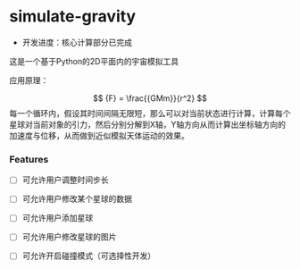 # simulate-gravity
- 开发进度：核心计算部分已完成

这是一个基于Python的2D平面内的宇宙模拟工具

应用原理：

$$
{F} = \frac{{GMm}}{r^2}
$$
每一个循环内，假设其时间间隔无限短，那么可以对当前状态进行计算，计算每个星球对当前对象的引力，然后分别分解到X轴，Y轴方向从而计算出坐标轴方向的加速度与位移，从而做到近似模拟天体运动的效果。

### Features

- [ ] 可允许用户调整时间步长
- [ ] 可允许用户修改某个星球的数据
- [ ] 可允许用户添加星球
- [ ] 可允许用户修改星球的图片
- [ ] 可允许开启碰撞模式（可选择性开发）

